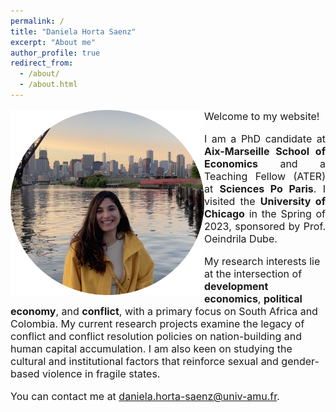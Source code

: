 ```yaml
---
permalink: /
title: "Daniela Horta Saenz"
excerpt: "About me"
author_profile: true
redirect_from: 
  - /about/
  - /about.html
---
```



<img class="img-responsive" style="float: left; margin-right: 5px 5px 5px 30px;" src="/images/daniela_horta_saenz_pic copy.png" width="310">

<font size="-0.7">
<p style="text-align: justify">  
Welcome to my website!
</p>
  
<p style="text-align: justify">
I am a PhD candidate at <b> Aix-Marseille School of Economics</b>  and a Teaching Fellow (ATER) at <b> Sciences Po Paris</b>. I visited the <b> University of Chicago</b>  in the Spring of 2023, sponsored by Prof. Oeindrila Dube. 
</p>


<p style="text-align: justify">
  
My research interests lie at the intersection of <b> development economics</b>, <b> political economy</b>, and <b> conflict</b>, with a primary focus on South Africa and Colombia. My current research projects examine the legacy of conflict and conflict resolution policies on nation-building and human capital accumulation. I am also keen on studying the cultural and institutional factors that reinforce sexual and gender-based violence in fragile states.
</p>

  
You can contact me at <a href = "mailto: daniela.horta-saenz@univ-amu.fr">daniela.horta-saenz@univ-amu.fr.</a> 



</font>

<!--- 


-->


 





